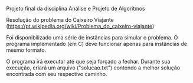 Projeto final da disciplina Análise e Projeto de Algoritmos

Resolução do problema do Caixeiro Viajante (https://pt.wikipedia.org/wiki/Problema_do_caixeiro-viajante)

Foi disponibilizado uma série de instâncias para simular o problema. O programa implementado (em C) deve funcionar apenas para instâncias de mesmo formato.

O programa irá executar até que seja forçado a fechar. Durante sua execução, criará um arquivo ("solucao.txt") contendo a melhor solução encontrada com seu respectivo caminho.
